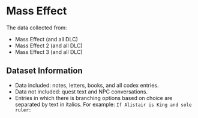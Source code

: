 # Mass Effect

The data collected from:

- Mass Effect (and all DLC)
- Mass Effect 2 (and all DLC)
- Mass Effect 3 (and all DLC)

## Dataset Information

- Data included: notes, letters, books, and all codex entries.
- Data not included: quest text and NPC conversations. 
- Entries in which there is branching options based on choice are separated by text in italics. For example: `If Alistair is King and sole ruler:`


